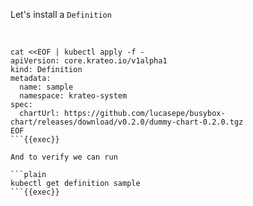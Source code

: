 
Let's install a `Definition`

<br>

```plain
cat <<EOF | kubectl apply -f -
apiVersion: core.krateo.io/v1alpha1
kind: Definition
metadata:
  name: sample
  namespace: krateo-system
spec:
  chartUrl: https://github.com/lucasepe/busybox-chart/releases/download/v0.2.0/dummy-chart-0.2.0.tgz
EOF
```{{exec}}

And to verify we can run

```plain
kubectl get definition sample
```{{exec}}
